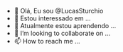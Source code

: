 - 👋 Olá, Eu sou @LucasSturchio
- 👀 Estou interessado em ...
- 🌱 Atualmente estou aprendendo ...
- 💞️ I’m looking to collaborate on ...
- 📫 How to reach me ...

<!---
LucasSturchio/LucasSturchio is a ✨ special ✨ repository because its `README.md` (this file) appears on your GitHub profile.
You can click the Preview link to take a look at your changes.
--->
